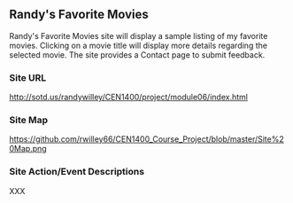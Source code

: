 ## Randy's Favorite Movies

Randy's Favorite Movies site will display a sample listing of my favorite movies. Clicking on a movie title will display more details regarding the selected movie. The site provides a Contact page to submit feedback.

### Site URL

http://sotd.us/randywilley/CEN1400/project/module06/index.html

### Site Map

https://github.com/rwilley66/CEN1400_Course_Project/blob/master/Site%20Map.png

### Site Action/Event Descriptions

XXX
